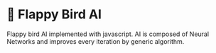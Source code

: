 # 🐥 Flappy Bird AI
Flappy bird AI implemented with javascript. AI is composed of Neural Networks and improves every iteration by generic algorithm. 
